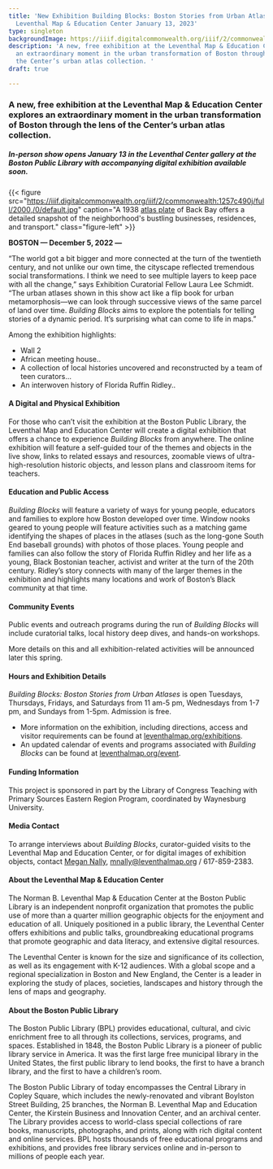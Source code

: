 ```yaml
---
title: 'New Exhibition Building Blocks: Boston Stories from Urban Atlases opens at
  Leventhal Map & Education Center January 13, 2023'
type: singleton
backgroundImage: https://iiif.digitalcommonwealth.org/iiif/2/commonwealth:ht24zx167/1700,2065,4591,2867/2000,/0/default.jpg
description: 'A new, free exhibition at the Leventhal Map & Education Center explores
  an extraordinary moment in the urban transformation of Boston through the lens of
  the Center’s urban atlas collection. '
draft: true

---
```


### A new, free exhibition at the Leventhal Map & Education Center explores an extraordinary moment in the urban transformation of Boston through the lens of the Center’s urban atlas collection.

##### In-person show opens January 13 in the Leventhal Center gallery at the Boston Public Library with accompanying digital exhibition available soon.

{{< figure src="https://iiif.digitalcommonwealth.org/iiif/2/commonwealth:1257c490j/full/2000,/0/default.jpg" caption="A 1938 [atlas plate]() of Back Bay offers a detailed snapshot of the neighborhood's bustling businesses, residences, and transport." class="figure-left" >}}

**BOSTON — December 5, 2022 —**  

“The world got a bit bigger and more connected at the turn of the twentieth century, and not unlike our own time, the cityscape reflected tremendous social transformations. I think we need to see multiple layers to keep pace with all the change,” says Exhibition Curatorial Fellow Laura Lee Schmidt. “The urban atlases shown in this show act like a flip book for urban metamorphosis—we can look through successive views of the same parcel of land over time. _Building Blocks_ aims to explore the potentials for telling stories of a dynamic period. It’s surprising what can come to life in maps.”

Among the exhibition highlights:

* Wall 2
* African meeting house..
* A collection of local histories uncovered and reconstructed by a team of teen curators…
* An interwoven history of Florida Ruffin Ridley..

#### A Digital and Physical Exhibition

For those who can’t visit the exhibition at the Boston Public Library, the Leventhal Map and Education Center will create a digital exhibition that offers a chance to experience _Building Blocks_ from anywhere. The online exhibition will feature a self-guided tour of the themes and objects in the live show, links to related essays and resources, zoomable views of ultra-high-resolution historic objects, and lesson plans and classroom items for teachers.

#### Education and Public Access

_Building Blocks_ will feature a variety of ways for young people, educators and families to explore how Boston developed over time. Window nooks geared to young people will feature activities such as a matching game identifying the shapes of places in the atlases (such as the long-gone South End baseball grounds) with photos of those places. Young people and families can also follow the story of Florida Ruffin Ridley and her life as a young, Black Bostonian teacher, activist and writer at the turn of the 20th century. Ridley’s story connects with many of the larger themes in the exhibition and highlights many locations and work of Boston’s Black community at that time.

#### Community Events

Public events and outreach programs during the run of _Building Blocks_ will include curatorial talks, local history deep dives, and hands-on workshops.

More details on this and all exhibition-related activities will be announced later this spring.

#### Hours and Exhibition Details

_Building Blocks: Boston Stories from Urban Atlases_ is open Tuesdays, Thursdays, Fridays, and Saturdays from 11 am-5 pm, Wednesdays from 1-7 pm, and Sundays from 1-5pm. Admission is free.

* More information on the exhibition, including directions, access and visitor requirements can be found at [leventhalmap.org/exhibitions](https://leventhalmap.org/exhibtions).
* An updated calendar of events and programs associated with _Building Blocks_ can be found at [leventhalmap.org/event](https://leventhalmap.org/event).

#### Funding Information

This project is sponsored in part by the Library of Congress Teaching with Primary Sources Eastern Region Program, coordinated by Waynesburg University.

#### Media Contact

To arrange interviews about _Building Blocks_, curator-guided visits to the Leventhal Map and Education Center, or for digital images of exhibition objects, contact [Megan Nally](https://www.leventhalmap.org/about/people/megan-nally/), [mnally@leventhalmap.org](mailto:mnally@leventhalmap.org) / 617-859-2383.

#### About the Leventhal Map & Education Center

The Norman B. Leventhal Map & Education Center at the Boston Public Library is an independent nonprofit organization that promotes the public use of more than a quarter million geographic objects for the enjoyment and education of all. Uniquely positioned in a public library, the Leventhal Center offers exhibitions and public talks, groundbreaking educational programs that promote geographic and data literacy, and extensive digital resources.

The Leventhal Center is known for the size and significance of its collection, as well as its engagement with K-12 audiences. With a global scope and a regional specialization in Boston and New England, the Center is a leader in exploring the study of places, societies, landscapes and history through the lens of maps and geography.

#### About the Boston Public Library

The Boston Public Library (BPL) provides educational, cultural, and civic enrichment free to all through its collections, services, programs, and spaces. Established in 1848, the Boston Public Library is a pioneer of public library service in America. It was the first large free municipal library in the United States, the first public library to lend books, the first to have a branch library, and the first to have a children’s room.

The Boston Public Library of today encompasses the Central Library in Copley Square, which includes the newly-renovated and vibrant Boylston Street Building, 25 branches, the Norman B. Leventhal Map and Education Center, the Kirstein Business and Innovation Center, and an archival center. The Library provides access to world-class special collections of rare books, manuscripts, photographs, and prints, along with rich digital content and online services. BPL hosts thousands of free educational programs and exhibitions, and provides free library services online and in-person to millions of people each year.